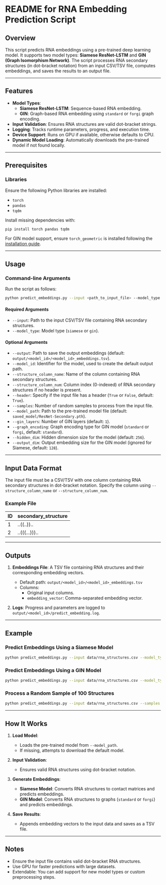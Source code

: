 # README for RNA Embedding Prediction Script

## Overview

This script predicts RNA embeddings using a pre-trained deep learning model. It supports two model types: **Siamese ResNet-LSTM** and **GIN (Graph Isomorphism Network)**. The script processes RNA secondary structures (in dot-bracket notation) from an input CSV/TSV file, computes embeddings, and saves the results to an output file.

---

## Features

- **Model Types**:
  - **Siamese ResNet-LSTM**: Sequence-based RNA embedding.
  - **GIN**: Graph-based RNA embedding using `standard` or `forgi` graph encoding.
- **Input Validation**: Ensures RNA structures are valid dot-bracket strings.
- **Logging**: Tracks runtime parameters, progress, and execution time.
- **Device Support**: Runs on GPU if available, otherwise defaults to CPU.
- **Dynamic Model Loading**: Automatically downloads the pre-trained model if not found locally.

---

## Prerequisites

### Libraries

Ensure the following Python libraries are installed:

- `torch`
- `pandas`
- `tqdm`

Install missing dependencies with:

```bash
pip install torch pandas tqdm
```

For GIN model support, ensure `torch_geometric` is installed following the [installation guide](https://pytorch-geometric.readthedocs.io/en/latest/notes/installation.html).

---

## Usage

### Command-line Arguments

Run the script as follows:

```bash
python predict_embeddings.py --input <path_to_input_file> --model_type <siamese|gin> [options]
```

#### Required Arguments

- `--input`: Path to the input CSV/TSV file containing RNA secondary structures.
- `--model_type`: Model type (`siamese` or `gin`).

#### Optional Arguments

- `--output`: Path to save the output embeddings (default: `output/<model_id>/<model_id>_embeddings.tsv`).
- `--model_id`: Identifier for the model, used to create the default output path.
- `--structure_column_name`: Name of the column containing RNA secondary structures.
- `--structure_column_num`: Column index (0-indexed) of RNA secondary structures if no header is present.
- `--header`: Specify if the input file has a header (`True` or `False`, default: `True`).
- `--samples`: Number of random samples to process from the input file.
- `--model_path`: Path to the pre-trained model file (default: `saved_model/ResNet-Secondary.pth`).
- `--gin_layers`: Number of GIN layers (default: `1`).
- `--graph_encoding`: Graph encoding type for GIN model (`standard` or `forgi`, default: `standard`).
- `--hidden_dim`: Hidden dimension size for the model (default: `256`).
- `--output_dim`: Output embedding size for the GIN model (ignored for Siamese, default: `128`).

---

## Input Data Format

The input file must be a CSV/TSV with one column containing RNA secondary structures in dot-bracket notation. Specify the column using `--structure_column_name` or `--structure_column_num`.

### Example File

| ID  | secondary_structure         |
|-----|-----------------------------|
| 1   | ..((..))..                 |
| 2   | ..(((...)))..              |

---

## Outputs

1. **Embeddings File**: A TSV file containing RNA structures and their corresponding embedding vectors.
   - Default path: `output/<model_id>/<model_id>_embeddings.tsv`
   - Columns:
     - Original input columns.
     - `embedding_vector`: Comma-separated embedding vector.

2. **Logs**: Progress and parameters are logged to `output/<model_id>/predict_embedding.log`.

---

## Example

### Predict Embeddings Using a Siamese Model

```bash
python predict_embeddings.py --input data/rna_structures.csv --model_type siamese --structure_column_name secondary_structure
```

### Predict Embeddings Using a GIN Model

```bash
python predict_embeddings.py --input data/rna_structures.csv --model_type gin --graph_encoding forgi
```

### Process a Random Sample of 100 Structures

```bash
python predict_embeddings.py --input data/rna_structures.csv --samples 100 --model_type siamese
```

---

## How It Works

1. **Load Model**:
   - Loads the pre-trained model from `--model_path`.
   - If missing, attempts to download the default model.

2. **Input Validation**:
   - Ensures valid RNA structures using dot-bracket notation.

3. **Generate Embeddings**:
   - **Siamese Model**: Converts RNA structures to contact matrices and predicts embeddings.
   - **GIN Model**: Converts RNA structures to graphs (`standard` or `forgi`) and predicts embeddings.

4. **Save Results**:
   - Appends embedding vectors to the input data and saves as a TSV file.

---

## Notes

- Ensure the input file contains valid dot-bracket RNA structures.
- Use GPU for faster predictions with large datasets.
- Extendable: You can add support for new model types or custom preprocessing steps.
